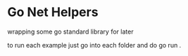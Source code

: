 # Go Net Helpers

wrapping some go standard library for later

to run each example just go into each folder and do go run .